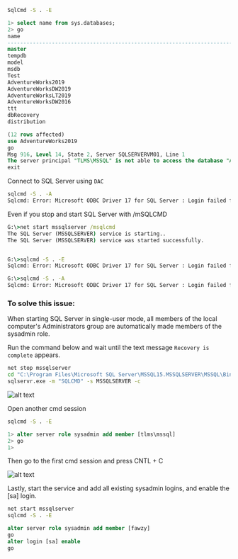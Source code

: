 ```cmd
SqlCmd -S . -E
```

```sql
1> select name from sys.databases;
2> go
name                                                                                                                    
--------------------------------------------------------------------------------------------------------------------------------
master                                                                                                                  
tempdb                                                                                                                  
model                                                                                                                   
msdb                                                                                                                    
Test                                                                                                                    
AdventureWorks2019                                                                                                      
AdventureWorksDW2019                                                                                                    
AdventureWorksLT2019                                                                                                    
AdventureWorksDW2016                                                                                                    
ttt                                                                                                                     
dbRecovery                                                                                                              
distribution                                                                                                            

(12 rows affected)
use AdventureWorks2019
go
Msg 916, Level 14, State 2, Server SQLSERVERVM01, Line 1
The server principal "TLMS\MSSQL" is not able to access the database "AdventureWorks2019" under the current security context.
exit
```
Connect to SQL Server using `DAC`
```cmd
sqlcmd -S . -A
Sqlcmd: Error: Microsoft ODBC Driver 17 for SQL Server : Login failed for user 'TLMS\mssql'..
```

Even if you stop and start SQL Server with /mSQLCMD
```cmd
G:\>net start mssqlserver /msqlcmd
The SQL Server (MSSQLSERVER) service is starting..
The SQL Server (MSSQLSERVER) service was started successfully.


G:\>sqlcmd -S . -E
Sqlcmd: Error: Microsoft ODBC Driver 17 for SQL Server : Login failed for user 'TLMS\MSSQL'. Reason: Server is in single user mode. Only one administrator can connect at this time..

G:\>sqlcmd -S . -A
Sqlcmd: Error: Microsoft ODBC Driver 17 for SQL Server : Login failed for user 'TLMS\MSSQL'. Reason: Server is in single user mode. Only one administrator can connect at this time..
```


### To solve this issue:
When starting SQL Server in single-user mode, all members of the local computer's Administrators group are automatically made members of the sysadmin role.

Run the command below and wait until the text message `Recovery is complete` appears.

```cmd
net stop mssqlserver
cd "C:\Program Files\Microsoft SQL Server\MSSQL15.MSSQLSERVER\MSSQL\Binn"
sqlservr.exe -m "SQLCMD" -s MSSQLSERVER -c
```

![alt text](https://github.com/MohamedAbdelhalem/dbatools/blob/main/Features_and_Administration/RES/media/LockoutFromSysadmin_00.png)

Open another cmd session

```cmd
sqlcmd -S . -E
```

```sql
1> alter server role sysadmin add member [tlms\mssql]
2> go
1> 
```

Then go to the first cmd session and press CNTL + C

![alt text](https://github.com/MohamedAbdelhalem/dbatools/blob/main/Features_and_Administration/RES/media/LockoutFromSysadmin_01.png)

Lastly, start the service and add all existing sysadmin logins, and enable the [sa] login.

```cmd
net start mssqlserver
sqlcmd -S . -E

```

```sql
alter server role sysadmin add member [fawzy]
go
alter login [sa] enable
go

```
